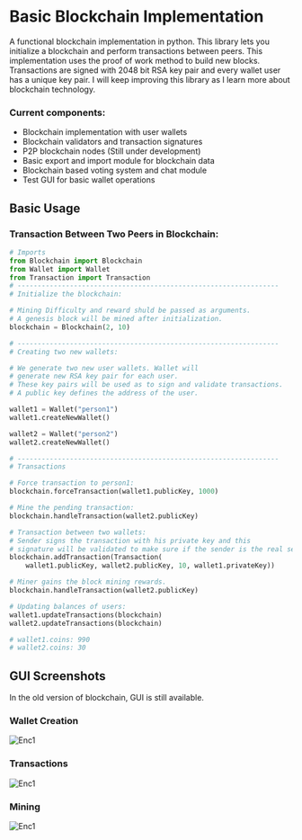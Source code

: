 # Basic Blockchain Implementation 

A functional blockchain implementation in python. This library lets you initialize a blockchain and perform transactions between peers. This implementation uses the proof of work method to build new blocks. Transactions are signed with 2048 bit RSA key pair and every wallet user has a unique key pair.
I will keep improving this library as I learn more about blockchain technology.

### Current components: 
- Blockchain implementation with user wallets
- Blockchain validators and transaction signatures
- P2P blockchain nodes (Still under development)
- Basic export and import module for blockchain data
- Blockchain based voting system and chat module
- Test GUI for basic wallet operations 
 

## Basic Usage 

### Transaction Between Two Peers in Blockchain:

```python
# Imports
from Blockchain import Blockchain
from Wallet import Wallet
from Transaction import Transaction
# -----------------------------------------------------------------
# Initialize the blockchain:

# Mining Difficulty and reward shuld be passed as arguments.
# A genesis block will be mined after initialization.
blockchain = Blockchain(2, 10)

# -----------------------------------------------------------------
# Creating two new wallets:

# We generate two new user wallets. Wallet will
# generate new RSA key pair for each user.
# These key pairs will be used as to sign and validate transactions.
# A public key defines the address of the user.

wallet1 = Wallet("person1")
wallet1.createNewWallet()

wallet2 = Wallet("person2")
wallet2.createNewWallet()

# -----------------------------------------------------------------
# Transactions

# Force transaction to person1:
blockchain.forceTransaction(wallet1.publicKey, 1000)

# Mine the pending transaction:
blockchain.handleTransaction(wallet2.publicKey)

# Transaction between two wallets:
# Sender signs the transaction with his private key and this 
# signature will be validated to make sure if the sender is the real sender.
blockchain.addTransaction(Transaction(
    wallet1.publicKey, wallet2.publicKey, 10, wallet1.privateKey))

# Miner gains the block mining rewards.
blockchain.handleTransaction(wallet2.publicKey)

# Updating balances of users:
wallet1.updateTransactions(blockchain)
wallet2.updateTransactions(blockchain)

# wallet1.coins: 990
# wallet2.coins: 30
```

## GUI Screenshots 
In the old version of blockchain, GUI is still available. 

### Wallet Creation
![Enc1](https://github.com/trantorberk/basicblockchain/blob/main/gui-photos/photo1.png)

### Transactions
![Enc1](https://github.com/trantorberk/basicblockchain/blob/main/gui-photos/photo2.png) 

### Mining
![Enc1](https://github.com/trantorberk/basicblockchain/blob/main/gui-photos/photo3.png)
